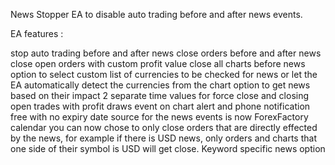 News Stopper EA to disable auto trading before and after news events.

EA features :

  stop auto trading before and after news
  close orders before and after news
  close open orders with custom profit value
  close all charts before news
  option to select custom list of currencies to be checked for news or let the EA automatically detect the currencies from the chart
  option to get news based on their impact
  2 separate time values for force close and closing open trades with profit
  draws event on chart
  alert and phone notification
  free with no expiry date
  source for the news events is now ForexFactory calendar
  you can now chose to only close orders that are directly effected by the news, for example if there is USD news, only orders and charts that one side of their symbol is USD will get close.
  Keyword specific news option
